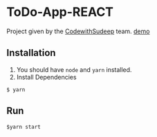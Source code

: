 # ToDo-App-REACT 

Project given by the [CodewithSudeep](https://github.com/CodewithSudeep) team. [demo](https://github.com/danny237/ToDo-App-REACT)
## Installation
1. You should have `node` and `yarn` installed.
2. Install Dependencies
```
$ yarn
```
## Run
```
$yarn start
```
